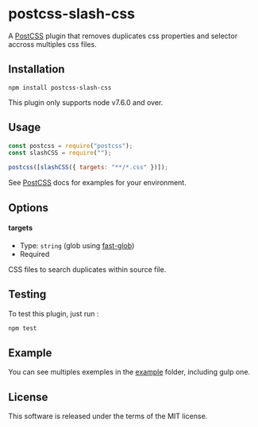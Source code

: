 # postcss-slash-css

A [PostCSS](https://github.com/postcss/postcss) plugin that removes duplicates css properties and selector accross multiples css files.

## Installation

```
npm install postcss-slash-css
```

This plugin only supports node v7.6.0 and over.

## Usage

```js
const postcss = require("postcss");
const slashCSS = require("");

postcss([slashCSS({ targets: "**/*.css" })]);
```

See [PostCSS](https://github.com/postcss/postcss) docs for examples for your environment.

## Options

#### targets

- Type: `string` (glob using [fast-glob](https://github.com/mrmlnc/fast-glob))
- Required

CSS files to search duplicates within source file.

## Testing

To test this plugin, just run :

```javascript
npm test
```

## Example

You can see multiples exemples in the [example](https://github.com/billouboq/postcss-slash-css/tree/master/examples) folder, including gulp one.

## License

This software is released under the terms of the MIT license.
